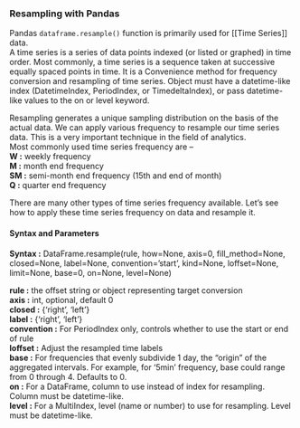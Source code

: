 

### Resampling with Pandas 

Pandas `dataframe.resample()` function is primarily used for [[Time Series]] data.  
A time series is a series of data points indexed (or listed or graphed) in time order. Most commonly, a time series is a sequence taken at successive equally spaced points in time. It is a Convenience method for frequency conversion and resampling of time series. Object must have a datetime-like index (DatetimeIndex, PeriodIndex, or TimedeltaIndex), or pass datetime-like values to the on or level keyword.

Resampling generates a unique sampling distribution on the basis of the actual data. We can apply various frequency to resample our time series data. This is a very important technique in the field of analytics.  
Most commonly used time series frequency are –  
**W :** weekly frequency  
**M :** month end frequency  
**SM :** semi-month end frequency (15th and end of month)  
**Q :** quarter end frequency

There are many other types of time series frequency available. Let’s see how to apply these time series frequency on data and resample it.

#### Syntax and Parameters

**Syntax :** DataFrame.resample(rule, how=None, axis=0, fill_method=None, closed=None, label=None, convention=’start’, kind=None, loffset=None, limit=None, base=0, on=None, level=None)

 **rule :** the offset string or object representing target conversion  
 **axis :** int, optional, default 0  
 **closed :** {‘right’, ‘left’}  
 **label :** {‘right’, ‘left’}  
 **convention :** For PeriodIndex only, controls whether to use the start or end of rule  
 **loffset :** Adjust the resampled time labels  
 **base :** For frequencies that evenly subdivide 1 day, the “origin” of the aggregated intervals. For example, for ‘5min’ frequency, base could range from 0 through 4. Defaults to 0.  
 **on :** For a DataFrame, column to use instead of index for resampling. Column must be datetime-like.  
 **level :** For a MultiIndex, level (name or number) to use for resampling. Level must be datetime-like.